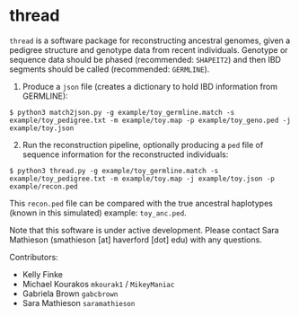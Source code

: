 # thread

`thread` is a software package for reconstructing ancestral genomes, given a
pedigree structure and genotype data from recent individuals. Genotype or
sequence data should be phased (recommended: `SHAPEIT2`) and then IBD segments
should be called (recommended: `GERMLINE`).

1) Produce a `json` file (creates a dictionary to hold IBD information from GERMLINE):

```
$ python3 match2json.py -g example/toy_germline.match -s example/toy_pedigree.txt -m example/toy.map -p example/toy_geno.ped -j example/toy.json
```

2) Run the reconstruction pipeline, optionally producing a `ped` file of sequence information
for the reconstructed individuals:

```
$ python3 thread.py -g example/toy_germline.match -s example/toy_pedigree.txt -m example/toy.map -j example/toy.json -p example/recon.ped
```

This `recon.ped` file can be compared with the true ancestral haplotypes (known in
    this simulated) example: `toy_anc.ped`.

Note that this software is under active development. Please contact Sara
Mathieson (smathieson [at] haverford [dot] edu) with any questions.

Contributors:

* Kelly Finke
* Michael Kourakos `mkourak1` / `MikeyManiac`
* Gabriela Brown `gabcbrown`
* Sara Mathieson `saramathieson`
